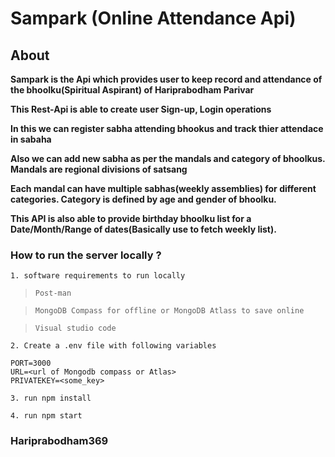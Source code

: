 # Sampark (Online Attendance Api)

## About

**Sampark is the Api which provides user to keep record and attendance of the bhoolku(Spiritual Aspirant) of Hariprabodham Parivar**

**This Rest-Api is able to create user Sign-up, Login operations**

**In this we can register sabha attending bhookus and track thier attendace in sabaha**

**Also we can add new sabha as per the mandals and category of bhoolkus. Mandals are regional divisions of satsang**

**Each mandal can have multiple sabhas(weekly assemblies) for different categories. Category is defined by age and gender of bhoolku.**

**This API is also able to provide birthday bhoolku list for a Date/Month/Range of dates(Basically use to fetch weekly list).**

### How to run the server locally ?

`1. software requirements to run locally`

> `Post-man`

> `MongoDB Compass for offline or MongoDB Atlass to save online`

> `Visual studio code`

`2. Create a .env file with following variables`
```
PORT=3000
URL=<url of Mongodb compass or Atlas>
PRIVATEKEY=<some_key>
```
`3. run npm install`

`4. run npm start`

### Hariprabodham369
